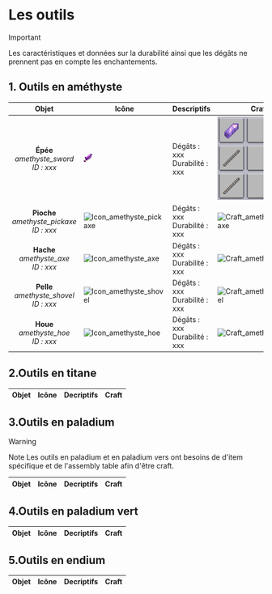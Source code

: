 # Les outils

> [!IMPORTANT]
>Les caractéristiques et données sur la durabilité ainsi que les dégâts ne prennent pas en compte les enchantements.

## 1. Outils en améthyste 

| Objet        | Icône                                                          | Descriptifs                   | Craft                                      |
|:------------:|----------------------------------------------------------------|:------------------------------|--------------------------------------------|
| **Épée** <br> *amethyste_sword* <br> *ID : xxx* | ![Icon_amethyste_sword](static/img/items/amethyst_sword.png) | Dégâts : xxx <br> Durabilité : xxx | ![Craft_amethyste_sword](static/img/Items/Tools/Craft/amethyst_shovel.png) |
| **Pioche** <br> *amethyste_pickaxe* <br> *ID : xxx*  | ![Icon_amethyste_pickaxe]() | Dégâts : xxx<br>Durabilité : xxx | ![Craft_amethyste_pickaxe]() |
| **Hache** <br> *amethyste_axe* <br> *ID : xxx*       | ![Icon_amethyste_axe]()  | Dégâts : xxx<br>Durabilité : xxx | ![Craft_amethyste_axe]() |
| **Pelle** <br> *amethyste_shovel* <br> *ID : xxx*    | ![Icon_amethyste_shovel]()  | Dégâts : xxx<br>Durabilité : xxx | ![Craft_amethyste_shovel]()  |
| **Houe** <br> *amethyste_hoe* <br> *ID : xxx*        | ![Icon_amethyste_hoe]() | Dégâts : xxx<br>Durabilité : xxx | ![Craft_amethyste_hoe]() |

## 2.Outils en titane

| Objet | Icône | Decriptifs | Craft | 
| :-----: | --- | :--------- | ----- |

## 3.Outils en paladium 

> [!WARNING]
> Note 
> Les outils en paladium et en paladium vers ont besoins de d'item spécifique et de l'assembly table afin d'être craft. 

| Objet | Icône | Decriptifs | Craft | 
| :-----: | --- | :--------- | ----- |

## 4.Outils en paladium vert

| Objet | Icône | Decriptifs | Craft | 
| :-----: | --- | :--------- | ----- |

## 5.Outils en endium 

| Objet | Icône | Decriptifs | Craft | 
| :-----: | --- | :--------- | ----- |